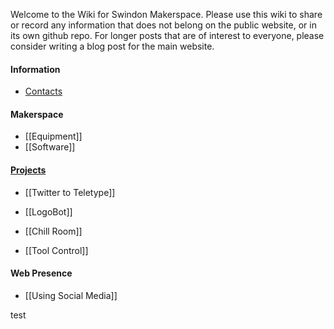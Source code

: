 Welcome to the Wiki for Swindon Makerspace.  Please use this wiki to share or record any information that does not belong on the public website, or in its own github repo.  For longer posts that are of interest to everyone, please consider writing a blog post for the main website. 

#### Information

- [Contacts](http://www.swindon-makerspace.org/contact-us/)

#### Makerspace

- [[Equipment]]
- [[Software]]

#### [Projects](Makerspace-Projects)

- [[Twitter to Teletype]]

- [[LogoBot]]

- [[Chill Room]]

- [[Tool Control]]

#### Web Presence

- [[Using Social Media]]

test
